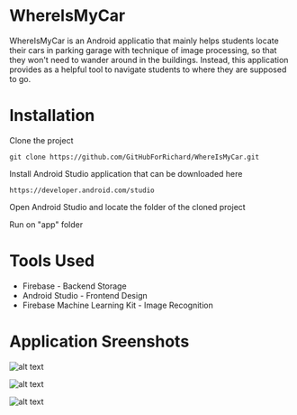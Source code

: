 # WhereIsMyCar

WhereIsMyCar is an Android applicatio that mainly helps students locate their cars in parking garage with technique of image processing, so that they won't need to wander around in the buildings. Instead, this application provides as a helpful tool to navigate students to where they are supposed to go.

# Installation

Clone the project

``` git clone https://github.com/GitHubForRichard/WhereIsMyCar.git ```

Install Android Studio application that can be downloaded here

```https://developer.android.com/studio ```

Open Android Studio and locate the folder of the cloned project

Run on "app" folder

# Tools Used

- Firebase - Backend Storage
- Android Studio - Frontend Design
- Firebase Machine Learning Kit - Image Recognition

# Application Sreenshots

![alt text](https://github.com/GitHubForRichard/WhereIsMyCar/blob/master/Application_Images/Account.png)

![alt text](https://github.com/GitHubForRichard/WhereIsMyCar/blob/master/Application_Images/Login.png)

![alt text](https://github.com/GitHubForRichard/WhereIsMyCar/blob/master/Application_Images/Signup.png)


